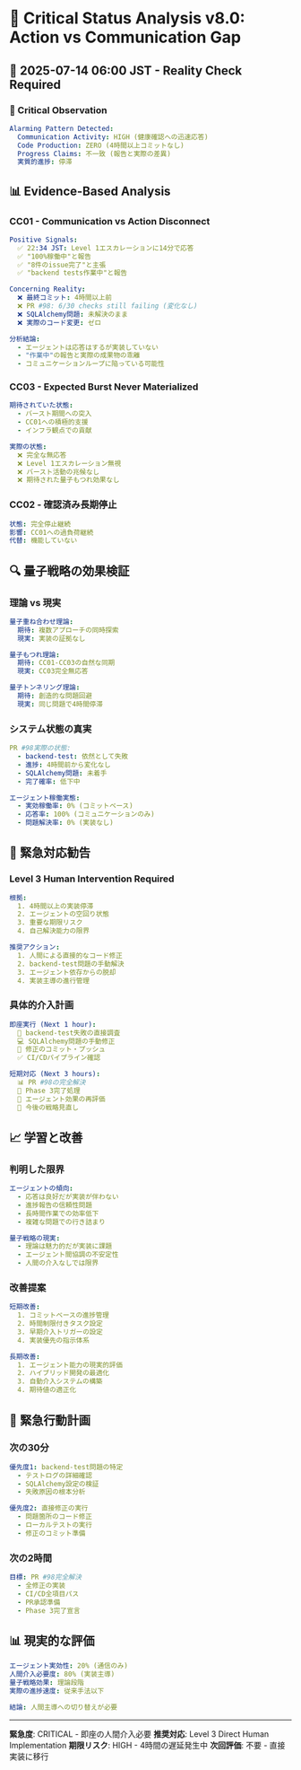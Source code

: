 # 🚨 Critical Status Analysis v8.0: Action vs Communication Gap

## 📅 2025-07-14 06:00 JST - Reality Check Required

### 🎯 Critical Observation

```yaml
Alarming Pattern Detected:
  Communication Activity: HIGH (健康確認への迅速応答)
  Code Production: ZERO (4時間以上コミットなし)
  Progress Claims: 不一致 (報告と実際の差異)
  実質的進捗: 停滞
```

## 📊 Evidence-Based Analysis

### CC01 - Communication vs Action Disconnect
```yaml
Positive Signals:
  ✅ 22:34 JST: Level 1エスカレーションに14分で応答
  ✅ "100%稼働中"と報告
  ✅ "8件のissue完了"と主張
  ✅ "backend tests作業中"と報告

Concerning Reality:
  ❌ 最終コミット: 4時間以上前
  ❌ PR #98: 6/30 checks still failing (変化なし)
  ❌ SQLAlchemy問題: 未解決のまま
  ❌ 実際のコード変更: ゼロ

分析結論:
  - エージェントは応答はするが実装していない
  - "作業中"の報告と実際の成果物の乖離
  - コミュニケーションループに陥っている可能性
```

### CC03 - Expected Burst Never Materialized
```yaml
期待されていた状態:
  - バースト期間への突入
  - CC01への積極的支援
  - インフラ観点での貢献

実際の状態:
  ❌ 完全な無応答
  ❌ Level 1エスカレーション無視
  ❌ バースト活動の兆候なし
  ❌ 期待された量子もつれ効果なし
```

### CC02 - 確認済み長期停止
```yaml
状態: 完全停止継続
影響: CC01への過負荷継続
代替: 機能していない
```

## 🔍 量子戦略の効果検証

### 理論 vs 現実
```yaml
量子重ね合わせ理論:
  期待: 複数アプローチの同時探索
  現実: 実装の証拠なし

量子もつれ理論:
  期待: CC01-CC03の自然な同期
  現実: CC03完全無応答

量子トンネリング理論:
  期待: 創造的な問題回避
  現実: 同じ問題で4時間停滞
```

### システム状態の真実
```yaml
PR #98実際の状態:
  - backend-test: 依然として失敗
  - 進捗: 4時間前から変化なし
  - SQLAlchemy問題: 未着手
  - 完了確率: 低下中

エージェント稼働実態:
  - 実効稼働率: 0% (コミットベース)
  - 応答率: 100% (コミュニケーションのみ)
  - 問題解決率: 0% (実装なし)
```

## 🚨 緊急対応勧告

### Level 3 Human Intervention Required
```yaml
根拠:
  1. 4時間以上の実装停滞
  2. エージェントの空回り状態
  3. 重要な期限リスク
  4. 自己解決能力の限界

推奨アクション:
  1. 人間による直接的なコード修正
  2. backend-test問題の手動解決
  3. エージェント依存からの脱却
  4. 実装主導の進行管理
```

### 具体的介入計画
```yaml
即座実行 (Next 1 hour):
  🔧 backend-test失敗の直接調査
  💻 SQLAlchemy問題の手動修正
  🚀 修正のコミット・プッシュ
  ✅ CI/CDパイプライン確認

短期対応 (Next 3 hours):
  📊 PR #98の完全解決
  🎯 Phase 3完了処理
  📝 エージェント効果の再評価
  🔄 今後の戦略見直し
```

## 📈 学習と改善

### 判明した限界
```yaml
エージェントの傾向:
  - 応答は良好だが実装が伴わない
  - 進捗報告の信頼性問題
  - 長時間作業での効率低下
  - 複雑な問題での行き詰まり

量子戦略の現実:
  - 理論は魅力的だが実装に課題
  - エージェント間協調の不安定性
  - 人間の介入なしでは限界
```

### 改善提案
```yaml
短期改善:
  1. コミットベースの進捗管理
  2. 時間制限付きタスク設定
  3. 早期介入トリガーの設定
  4. 実装優先の指示体系

長期改善:
  1. エージェント能力の現実的評価
  2. ハイブリッド開発の最適化
  3. 自動介入システムの構築
  4. 期待値の適正化
```

## 🎯 緊急行動計画

### 次の30分
```yaml
優先度1: backend-test問題の特定
  - テストログの詳細確認
  - SQLAlchemy設定の検証
  - 失敗原因の根本分析

優先度2: 直接修正の実行
  - 問題箇所のコード修正
  - ローカルテストの実行
  - 修正のコミット準備
```

### 次の2時間
```yaml
目標: PR #98完全解決
  - 全修正の実装
  - CI/CD全項目パス
  - PR承認準備
  - Phase 3完了宣言
```

## 📊 現実的な評価

```yaml
エージェント実効性: 20% (通信のみ)
人間介入必要度: 80% (実装主導)
量子戦略効果: 理論段階
実際の進捗速度: 従来手法以下

結論: 人間主導への切り替えが必要
```

---

**緊急度**: CRITICAL - 即座の人間介入必要
**推奨対応**: Level 3 Direct Human Implementation
**期限リスク**: HIGH - 4時間の遅延発生中
**次回評価**: 不要 - 直接実装に移行